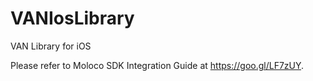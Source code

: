 # VANIosLibrary
VAN Library for iOS

Please refer to Moloco SDK Integration Guide at https://goo.gl/LF7zUY.
